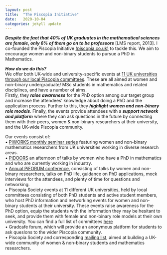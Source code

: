 ```yaml
---
layout: post
title:  "The Piscopia Initiative"
date:   2020-10-04 
categories: jekyll update
---
```


***Despite the fact that 40% of UK graduates in the mathematical sciences are female, only
6% of them go on to be professors*** [LMS report, 2013]. I co-founded the Piscopia Initiative [(piscopia.co.uk)](https://piscopia.co.uk) to tackle this. We aim to encourage women and non-binary students to pursue a PhD in Mathematics. 

***How do we do this?*** <br>
We offer both UK-wide and university-specific events at [11 UK universities through our local Piscopia committees](https://piscopia.co.uk/the-piscopia-society/). These are all aimed at women and non-binary undergraduate/
MSc students in mathematics and related disciplines, and have a number of aims.  <br>
Firstly, they ***raise awareness*** for the PhD option among our target group and increase the
attendees’ knowledge about doing a PhD and the application process. Further to this,
they ***highlight women and non-binary role models***. Finally, the events provide attendees
with a ***support network and platform*** where they can ask questions in the future by
connecting them with their peers, women & non-binary researchers at their university, and
the UK-wide Piscopia community.

Our events consist of: <br>
• [PiWORKS monthly seminar series](https://piscopia.co.uk/piworks-seminar-series/) featuring women and non-binary mathematics researchers from UK universities working in diverse research areas. <br>
• [PiDOORS](https://piscopia.co.uk/pidoors) an afternoon of talks by women who have a PhD in mathematics and who are currently working in industry. <br>
• [Annual PiFORUM conference](https://piscopia.co.uk/welcome-to-piforum/), consisting of talks by women and non-binary researchers, talks on PhD life, guidance on PhD applications, mock interviews for the attendees,
and plenty of time for questions and networking. <br>
• Piscopia Society events at 11 different UK universities, held by local
committees consisting of both PhD students and active student members, who
host PhD information and networking events for women and non-binary students
at their university. These events raise awareness for the PhD option, equip the
students with the information they may be hesitant to seek, and provide them with
female and non-binary role models at their own university. You can find a full list of
committees [here](https://piscopia.co.uk/the-piscopia-society/) <br>
• Gradcafe forum, which will provide an anonymous platform for students to ask
quesIons to the wider Piscopia community. <br>
• Piscopia Society and corresponding [mailing list](https://docs.google.com/forms/d/e/1FAIpQLSc-FZJdwpj408GP1rohoC9z6-fNNv--WCP52_vC6gWIte5-bw/viewform?usp=send_form), aimed at building a UK-wide
community of women & non-binary students and mathematics researchers.

<!---[gerry1]({{TiffanyVlaar.github.io}}/pics/gerry1.png)
![gerry2]({{TiffanyVlaar.github.io}}/pics/gerry2.png)-->



